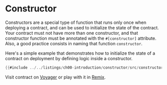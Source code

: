 # Constructor

Constructors are a special type of function that runs only once when deploying a contract, and can be used to initialize the state of the contract. Your contract must not have more than one constructor, and that constructor function must be annotated with the `#[constructor]` attribute. Also, a good practice consists in naming that function `constructor`.

Here's a simple example that demonstrates how to initialize the state of a contract on deployment by defining logic inside a constructor.

```rust
{{#include ../../listings/ch00-introduction/constructor/src/constructor.cairo}}
```
Visit contract on [Voyager](https://goerli.voyager.online/contract/0x017fd6558e67451dA583d123D77F4e2651E91502D08F8F8432355293b11e1f8F) or play with it in [Remix](https://remix.ethereum.org/?#activate=Starknet&url=https://github.com/NethermindEth/StarknetByExample/blob/main/listings/ch00-introduction/constructor/src/constructor.cairo).
